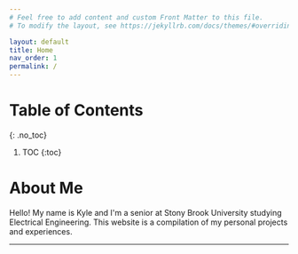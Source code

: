 ```yaml
---
# Feel free to add content and custom Front Matter to this file.
# To modify the layout, see https://jekyllrb.com/docs/themes/#overriding-theme-defaults

layout: default
title: Home
nav_order: 1
permalink: /
---
```



# Table of Contents 
{: .no_toc}

1. TOC
{:toc}

# About Me

Hello! My name is Kyle and I'm a senior at Stony Brook University studying Electrical Engineering. This website is a compilation of my personal projects and experiences.


----

